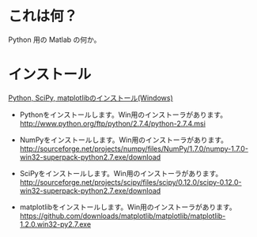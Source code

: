 # これは何？

Python 用の Matlab の何か。



# インストール

[Python, SciPy, matplotlibのインストール(Windows)](
http://qiita.com/mojaie/items/995661f7467ffdb40331)

* Pythonをインストールします。Win用のインストーラがあります。
http://www.python.org/ftp/python/2.7.4/python-2.7.4.msi

* NumPyをインストールします。Win用のインストーラがあります。
http://sourceforge.net/projects/numpy/files/NumPy/1.7.0/numpy-1.7.0-win32-superpack-python2.7.exe/download

* SciPyをインストールします。Win用のインストーラがあります。
http://sourceforge.net/projects/scipy/files/scipy/0.12.0/scipy-0.12.0-win32-superpack-python2.7.exe/download

* matplotlibをインストールします。Win用のインストーラがあります。
https://github.com/downloads/matplotlib/matplotlib/matplotlib-1.2.0.win32-py2.7.exe


#

